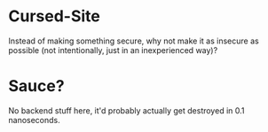 # Cursed-Site
Instead of making something secure, why not make it as insecure as possible (not intentionally, just in an inexperienced way)?

# Sauce?
No backend stuff here, it'd probably actually get destroyed in 0.1 nanoseconds.
